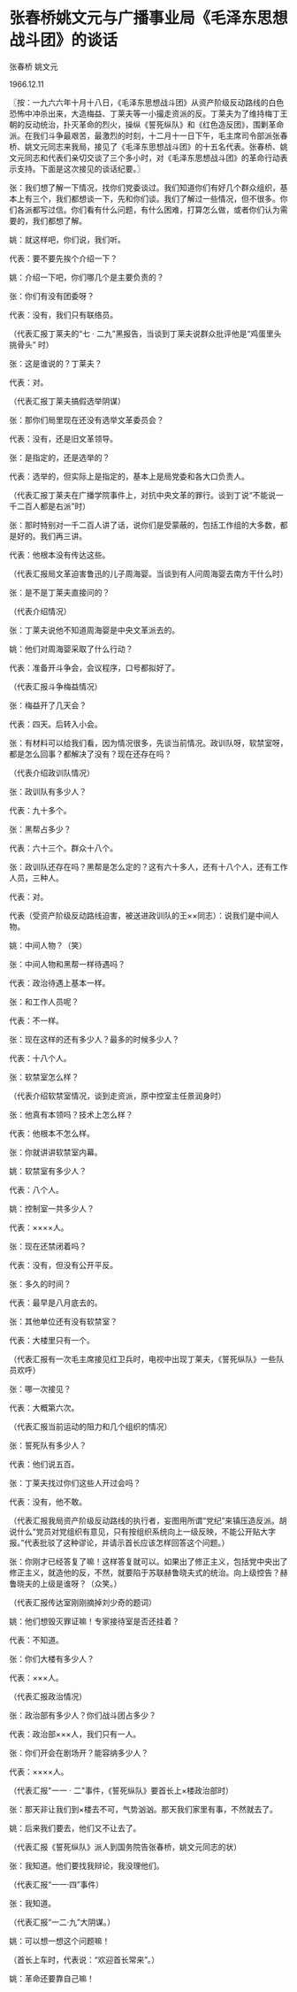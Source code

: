 # 张春桥姚文元与广播事业局《毛泽东思想战斗团》的谈话

张春桥 姚文元

1966.12.11

〖按：一九六六年十月十八日，《毛泽东思想战斗团》从资产阶级反动路线的白色恐怖中冲杀出来，大造梅益、丁莱夫等一小撮走资派的反。丁莱夫为了维持梅丁王朝的反动统治，扑灭革命的烈火，操纵《誓死纵队》和《红色造反团》，围剿革命派。在我们斗争最艰苦，最激烈的时刻，十二月十一日下午，毛主席司令部派张春桥、姚文元同志来我局，接见了《毛泽东思想战斗团》的十五名代表。张春桥、姚文元同志和代表们亲切交谈了三个多小时，对《毛泽东思想战斗团》的革命行动表示支持。下面是这次接见的谈话纪要。〗

张：我们想了解一下情况，找你们党委谈过。我们知道你们有好几个群众组织，基本上有三个，我们都想谈一下，先和你们谈。我们了解过一些情况，但不很多。你们各派都写过信。你们看有什么问题，有什么困难，打算怎么做，或者你们认为需要的，我们都想了解。

姚：就这样吧，你们说，我们听。

代表：要不要先挨个介绍一下？

姚：介绍一下吧，你们哪几个是主要负责的？

张：你们有没有团委呀？

代表：没有，我们只有联络员。

（代表汇报丁莱夫的“七 · 二九”黑报告，当谈到丁莱夫说群众批评他是“鸡蛋里头挑骨头” 时）

张：这是谁说的？丁莱夫？

代表：对。

（代表汇报丁莱夫搞假选举阴谋）

张：那你们局里现在还没有选举文革委员会？

代表：没有，还是旧文革领导。

张：是指定的，还是选举的？

代表：选举的，但实际上是指定的，基本上是局党委和各大口负责人。

（代表汇报丁莱夫在广播学院事件上，对抗中央文革的罪行。谈到丁说“不能说一千二百人都是右派”时）

张：那时特别对一千二百人讲了话，说你们是受蒙蔽的，包括工作组的大多数，都是好的。我们再三讲。

代表：他根本没有传达这些。

（代表汇报局文革迫害鲁迅的儿子周海婴。当谈到有人问周海婴去南方干什么时）

张：是不是丁莱夫直接问的？

（代表介绍情况）

张：丁莱夫说他不知道周海婴是中央文革派去的。

姚：他们对周海婴采取了什么行动？

代表：准备开斗争会，会议程序，口号都拟好了。

（代表汇报斗争梅益情况）

张：梅益开了几天会？

代表：四天。后转入小会。

张：有材料可以给我们看，因为情况很多，先谈当前情况。政训队呀，软禁室呀，都是怎么回事？都解决了没有？现在还存在吗？

（代表介绍政训队情况）

张：政训队有多少人？

代表：九十多个。

张：黑帮占多少？

代表：六十三个。群众十八个。

张：政训队还存在吗？黑帮是怎么定的？这有六十多人，还有十八个人，还有工作人员，三种人。

代表：对。

代表（受资产阶级反动路线迫害，被送进政训队的王××同志）：说我们是中间人物。

姚：中间人物？（笑）

张：中间人物和黑帮一样待遇吗？

代表：政治待遇上基本一样。

张：和工作人员呢？

代表：不一样。

张：现在这样的还有多少人？最多的时候多少人？

代表：十八个人。

张：软禁室怎么样？

（代表介绍软禁室情况，谈到走资派，原中控室主任景润身时）

张：他真有本领吗？技术上怎么样？

代表：他根本不怎么样。

张：你就讲讲软禁室内幕。

姚：软禁室有多少人？

代表：八个人。

姚：控制室一共多少人？

代表：××××人。

张：现在还禁闭着吗？

代表：没有，但没有公开平反。

张：多久的时间？

代表：最早是八月底去的。

张：其他单位还有没有软禁室？

代表：大楼里只有一个。

（代表汇报有一次毛主席接见红卫兵时，电视中出现丁莱夫，《誓死纵队》一些队员欢呼）

张：哪一次接见？

代表：大概第六次。

（代表汇报当前运动的阻力和几个组织的情况）

张：誓死队有多少人？

代表：他们说五百。

张：丁莱夫找过你们这些人开过会吗？

代表：没有，他不敢。

（代表汇报我局资产阶级反动路线的执行者，妄图用所谓“党纪”来镇压造反派。胡说什么“党员对党组织有意见，只有按组织系统向上一级反映，不能公开贴大字报。”代表批驳了这种谬论，并请示首长应该怎样回答这个问题。）

张：你刚才已经答复了嘛！这样答复就可以。如果出了修正主义，包括党中央出了修正主义，就造他的反，不然，就要陷于苏联赫鲁晓夫式的统治。向上级控告？赫鲁晓夫的上级是谁呀？（众笑。）

（代表汇报传达室刚刚摘掉刘少奇的题词）

姚：他们想毁灭罪证嘛！专家接待室是否还挂着？

代表：不知道。

张：你们大楼有多少人？

代表：×××人。

（代表汇报政治情况）

张：政治部有多少人？你们战斗团占多少？

代表：政治部×××人，我们只有一人。

张：你们开会在剧场开？能容纳多少人？

代表：××××人。

（代表汇报"一一 · 二"事件，《誓死纵队》要首长上×楼政治部时）

张：那天非让我们到×楼去不可，气势汹汹。那天我们家里有事，不然就去了。

姚：后来我们要去，他们又不让去了。

（代表汇报《誓死纵队》派人到国务院告张春桥，姚文元同志的状）

张：我知道。他们要找我辩论，我没理他们。

（代表汇报“一一·四”事件）

张：我知道。

（代表汇报“一二·九”大阴谋。）

姚：可以想一想这个问题嘛！

（首长上车时，代表说：“欢迎首长常来”。）

姚：革命还要靠自己嘛！